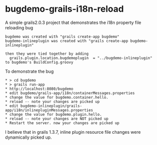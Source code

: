 bugdemo-grails-i18n-reload
==========================

A simple grails2.0.3 project that demonstrates the i18n property file reloading bug

    bugdemo was created with "grails create-app bugdemo"
    bugdemo-inlineplugin was created with "grails create-app bugdemo-inlineplugin"

    then they were tied together by adding
      grails.plugin.location.bugdemoplugin  = "../bugdemo-inlineplugin"
    to bugdemo's BuildConfig.groovy


To demonstrate the bug

    * > cd bugdemo
    * > grails run-app
    * http://localhost:8080/bugdemo
    * edit bugdemo/grails-app/i18n/containerMessages.properties
    * change the value for bugdemo.container.hello.
    * reload -- note your changes are picked up
    * edit bugdemo-inlineplugin/grails-app/i18n/inlinepluginMessages.properties
    * change the value for bugdemo.plugin.hello.
    * reload -- note your changes are NOT picked up
    * Restart the server. now your changes are picked up

I believe that in grails 1.3.7, inline plugin resource file changes were dynamically picked up.
